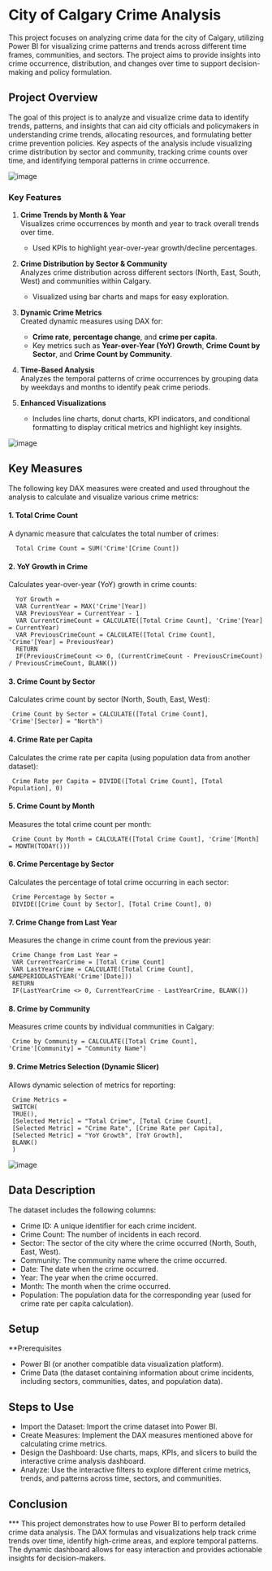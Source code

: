 # City of Calgary Crime Analysis

This project focuses on analyzing crime data for the city of Calgary, utilizing Power BI for visualizing crime patterns and trends across different time frames, communities, and sectors. The project aims to provide insights into crime occurrence, distribution, and changes over time to support decision-making and policy formulation.

## Project Overview

The goal of this project is to analyze and visualize crime data to identify trends, patterns, and insights that can aid city officials and policymakers in understanding crime trends, allocating resources, and formulating better crime prevention policies. Key aspects of the analysis include visualizing crime distribution by sector and community, tracking crime counts over time, and identifying temporal patterns in crime occurrence.

![image](https://github.com/user-attachments/assets/06e76003-7fe0-4bb9-9f07-5e0c7692b5a2)


### Key Features

1. **Crime Trends by Month & Year**  
   Visualizes crime occurrences by month and year to track overall trends over time.  
   - Used KPIs to highlight year-over-year growth/decline percentages.
   
2. **Crime Distribution by Sector & Community**  
   Analyzes crime distribution across different sectors (North, East, South, West) and communities within Calgary.  
   - Visualized using bar charts and maps for easy exploration.

3. **Dynamic Crime Metrics**  
   Created dynamic measures using DAX for:
   - **Crime rate**, **percentage change**, and **crime per capita**.
   - Key metrics such as **Year-over-Year (YoY) Growth**, **Crime Count by Sector**, and **Crime Count by Community**.
   
4. **Time-Based Analysis**  
   Analyzes the temporal patterns of crime occurrences by grouping data by weekdays and months to identify peak crime periods.
   
5. **Enhanced Visualizations**  
   - Includes line charts, donut charts, KPI indicators, and conditional formatting to display critical metrics and highlight key insights.

![image](https://github.com/user-attachments/assets/ada97c94-c7af-44ee-92da-a67f429a06dd)

## Key Measures

The following key DAX measures were created and used throughout the analysis to calculate and visualize various crime metrics:

#### 1. Total Crime Count
A dynamic measure that calculates the total number of crimes:

      Total Crime Count = SUM('Crime'[Crime Count])

#### 2. YoY Growth in Crime
Calculates year-over-year (YoY) growth in crime counts:

      YoY Growth = 
      VAR CurrentYear = MAX('Crime'[Year])
      VAR PreviousYear = CurrentYear - 1
      VAR CurrentCrimeCount = CALCULATE([Total Crime Count], 'Crime'[Year] = CurrentYear)
      VAR PreviousCrimeCount = CALCULATE([Total Crime Count], 'Crime'[Year] = PreviousYear)
      RETURN 
      IF(PreviousCrimeCount <> 0, (CurrentCrimeCount - PreviousCrimeCount) / PreviousCrimeCount, BLANK())

#### 3. Crime Count by Sector
Calculates crime count by sector (North, South, East, West):

     Crime Count by Sector = CALCULATE([Total Crime Count], 'Crime'[Sector] = "North")

#### 4. Crime Rate per Capita
Calculates the crime rate per capita (using population data from another dataset):

     Crime Rate per Capita = DIVIDE([Total Crime Count], [Total Population], 0)

#### 5. Crime Count by Month
Measures the total crime count per month:

     Crime Count by Month = CALCULATE([Total Crime Count], 'Crime'[Month] = MONTH(TODAY()))

#### 6. Crime Percentage by Sector
Calculates the percentage of total crime occurring in each sector:

     Crime Percentage by Sector = 
     DIVIDE([Crime Count by Sector], [Total Crime Count], 0)

#### 7. Crime Change from Last Year
Measures the change in crime count from the previous year:

     Crime Change from Last Year = 
     VAR CurrentYearCrime = [Total Crime Count]
     VAR LastYearCrime = CALCULATE([Total Crime Count], SAMEPERIODLASTYEAR('Crime'[Date]))
     RETURN
     IF(LastYearCrime <> 0, CurrentYearCrime - LastYearCrime, BLANK())

#### 8. Crime by Community
Measures crime counts by individual communities in Calgary:

     Crime by Community = CALCULATE([Total Crime Count], 'Crime'[Community] = "Community Name")
#### 9. Crime Metrics Selection (Dynamic Slicer)
Allows dynamic selection of metrics for reporting:

     Crime Metrics = 
     SWITCH(
     TRUE(), 
     [Selected Metric] = "Total Crime", [Total Crime Count],
     [Selected Metric] = "Crime Rate", [Crime Rate per Capita],
     [Selected Metric] = "YoY Growth", [YoY Growth],
     BLANK()
     )
![image](https://github.com/user-attachments/assets/c42f0a55-b015-4270-a12c-2197e8fe0254)

## Data Description
The dataset includes the following columns:

- Crime ID: A unique identifier for each crime incident.
- Crime Count: The number of incidents in each record.
- Sector: The sector of the city where the crime occurred (North, South, East, West).
- Community: The community name where the crime occurred.
- Date: The date when the crime occurred.
- Year: The year when the crime occurred.
- Month: The month when the crime occurred.
- Population: The population data for the corresponding year (used for crime rate per capita calculation).

## Setup
**Prerequisites
- Power BI (or another compatible data visualization platform).
- Crime Data (the dataset containing information about crime incidents, including sectors, communities, dates, and population data).

## Steps to Use
-  Import the Dataset: Import the crime dataset into Power BI.
-  Create Measures: Implement the DAX measures mentioned above for calculating crime metrics.
-  Design the Dashboard: Use charts, maps, KPIs, and slicers to build the interactive crime analysis dashboard.
-  Analyze: Use the interactive filters to explore different crime metrics, trends, and patterns across time, sectors, and communities.

## Conclusion
*** This project demonstrates how to use Power BI to perform detailed crime data analysis. The DAX formulas and visualizations help track crime trends over time, identify high-crime areas, and explore temporal patterns. The dynamic dashboard allows for easy interaction and provides actionable insights for decision-makers.
